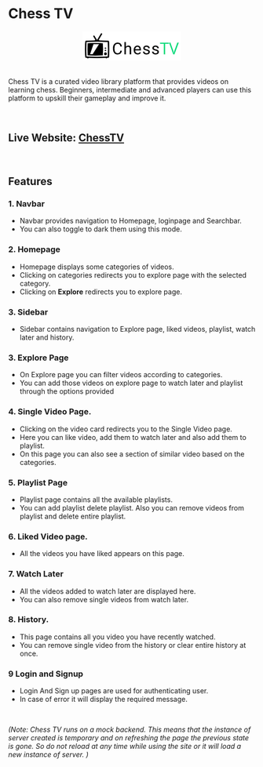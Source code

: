 # Chess TV
<div align="center">
<img alt="chess_tv" src="public/images/logo/light.png"  />
</div>

<br>

Chess TV is a curated video library platform that provides videos on learning chess. Beginners, intermediate and advanced players can use this platform to upskill their gameplay and improve it.   

<br>

## Live Website: [ChessTV](https://chess-tv.netlify.app/)

<br>

## Features

### 1. Navbar

- Navbar provides navigation to Homepage, loginpage and Searchbar.
- You can also toggle to dark them using this mode.

### 2. Homepage

- Homepage displays some categories of videos.
- Clicking on categories redirects you to explore page with the selected category.
- Clicking on **Explore** redirects you to explore page. 

### 3. Sidebar

- Sidebar contains navigation to Explore page, liked videos, playlist, watch later and history.

### 3. Explore Page

- On Explore page you can filter videos according to categories.
- You can add those videos on explore page to watch later and playlist through the options provided


### 4. Single Video Page.

- Clicking on the video card redirects you to the Single Video page.
- Here you can like video, add them to watch later and also add them to playlist.
- On this page you can also see a section of similar video based on the categories.

### 5. Playlist Page

- Playlist page contains all the available playlists.
- You can add playlist delete playlist. Also you can remove videos from playlist and delete entire playlist.

### 6. Liked Video page.

- All the videos you have liked appears on this page.

### 7. Watch Later

- All the videos added to watch later are displayed here.
- You can also remove single videos from watch later.

### 8. History.

- This page contains all you video you have recently watched.
- You can remove single video from the history or clear entire history at once.

### 9 Login and Signup

- Login And Sign up pages are used for authenticating user.
- In case of error it will display the required message.

<br>

*(Note: Chess TV runs on a mock backend. This means that the instance of server created is temporary and on refreshing the page the previous state is gone. So do not reload at any time while using the site or it will load a new instance of server. )*
